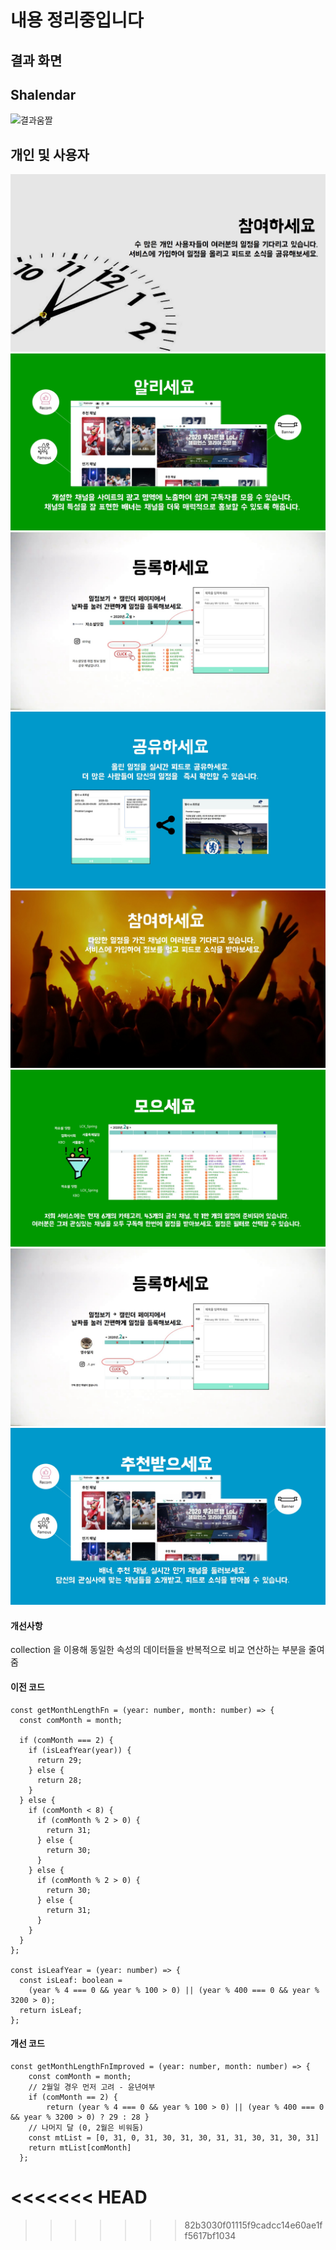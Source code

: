 # 내용 정리중입니다
## 결과 화면
## Shalendar
![결과움짤](녹화_2020_02_20_14_10_58_346.gif)

## 개인 및 사용자
![대체텍스트](/Front-End/src/components/common/images/1.jpg "마우스 대면 나와요")
![대체텍스트](/Front-End/src/components/common/images/2.jpg "마우스 대면 나와요")
![대체텍스트](/Front-End/src/components/common/images/3.jpg "마우스 대면 나와요")
![대체텍스트](/Front-End/src/components/common/images/4.jpg "마우스 대면 나와요")
![대체텍스트](/Front-End/src/components/common/images/11.jpg "마우스 대면 나와요")
![대체텍스트](/Front-End/src/components/common/images/22.jpg "마우스 대면 나와요")
![대체텍스트](/Front-End/src/components/common/images/33.jpg "마우스 대면 나와요")
![대체텍스트](/Front-End/src/components/common/images/44.jpg "마우스 대면 나와요")


#### 개선사항
collection 을 이용해 동일한 속성의 데이터들을 반복적으로 비교 연산하는 부분을 줄여줌
#### 이전 코드
```
const getMonthLengthFn = (year: number, month: number) => {
  const comMonth = month;

  if (comMonth === 2) {
    if (isLeafYear(year)) {
      return 29;
    } else {
      return 28;
    }
  } else {
    if (comMonth < 8) {
      if (comMonth % 2 > 0) {
        return 31;
      } else {
        return 30;
      }
    } else {
      if (comMonth % 2 > 0) {
        return 30;
      } else {
        return 31;
      }
    }
  }
};

const isLeafYear = (year: number) => {
  const isLeaf: boolean =
    (year % 4 === 0 && year % 100 > 0) || (year % 400 === 0 && year % 3200 > 0);
  return isLeaf;
};
```

#### 개선 코드
```
const getMonthLengthFnImproved = (year: number, month: number) => {
    const comMonth = month;
    // 2월일 경우 먼저 고려 - 윤년여부
    if (comMonth == 2) { 
        return (year % 4 === 0 && year % 100 > 0) || (year % 400 === 0 && year % 3200 > 0) ? 29 : 28 }
    // 나머지 달 (0, 2월은 비워둠)
    const mtList = [0, 31, 0, 31, 30, 31, 30, 31, 31, 30, 31, 30, 31]
    return mtList[comMonth]
  };
```
<<<<<<< HEAD
=======

>>>>>>> 82b3030f01115f9cadcc14e60ae1ff5617bf1034
